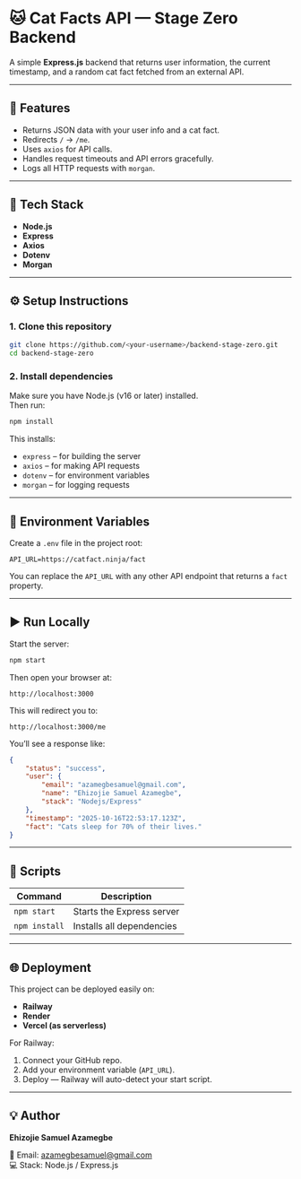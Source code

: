 # 🐱 Cat Facts API — Stage Zero Backend

A simple **Express.js** backend that returns user information, the current timestamp, and a random cat fact fetched from an external API.

---

## 🚀 Features

- Returns JSON data with your user info and a cat fact.
- Redirects `/` → `/me`.
- Uses `axios` for API calls.
- Handles request timeouts and API errors gracefully.
- Logs all HTTP requests with `morgan`.

---

## 🧰 Tech Stack

- **Node.js**
- **Express**
- **Axios**
- **Dotenv**
- **Morgan**

---

## ⚙️ Setup Instructions

### 1. Clone this repository

```bash
git clone https://github.com/<your-username>/backend-stage-zero.git
cd backend-stage-zero
```

### 2. Install dependencies

Make sure you have Node.js (v16 or later) installed.  
Then run:

```bash
npm install
```

This installs:

- `express` – for building the server
- `axios` – for making API requests
- `dotenv` – for environment variables
- `morgan` – for logging requests

---

## 🧾 Environment Variables

Create a `.env` file in the project root:

```
API_URL=https://catfact.ninja/fact

```

You can replace the `API_URL` with any other API endpoint that returns a `fact` property.

---

## ▶️ Run Locally

Start the server:

```bash
npm start
```

Then open your browser at:

```
http://localhost:3000
```

This will redirect you to:

```
http://localhost:3000/me
```

You’ll see a response like:

```json
{
	"status": "success",
	"user": {
		"email": "azamegbesamuel@gmail.com",
		"name": "Ehizojie Samuel Azamegbe",
		"stack": "Nodejs/Express"
	},
	"timestamp": "2025-10-16T22:53:17.123Z",
	"fact": "Cats sleep for 70% of their lives."
}
```

---

## 🧩 Scripts

| Command       | Description               |
| ------------- | ------------------------- |
| `npm start`   | Starts the Express server |
| `npm install` | Installs all dependencies |

---

## 🌐 Deployment

This project can be deployed easily on:

- **Railway**
- **Render**
- **Vercel (as serverless)**

For Railway:

1. Connect your GitHub repo.
2. Add your environment variable (`API_URL`).
3. Deploy — Railway will auto-detect your start script.

---

## 💡 Author

**Ehizojie Samuel Azamegbe**

📧 Email: [azamegbesamuel@gmail.com](mailto:azamegbesamuel@gmail.com)  
💻 Stack: Node.js / Express.js
